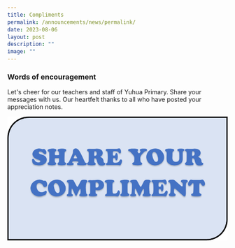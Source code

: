 ```yaml
---
title: Compliments
permalink: /announcements/news/permalink/
date: 2023-08-06
layout: post
description: ""
image: ""
---
```




### Words of encouragement


Let's cheer for our teachers and staff of Yuhua Primary.  Share your messages with us.  Our heartfelt thanks to all who have posted your appreciation notes.


<a href="https://form.gov.sg/64c649f055d52c00113f38e0">![](/images/button1.png)</a>